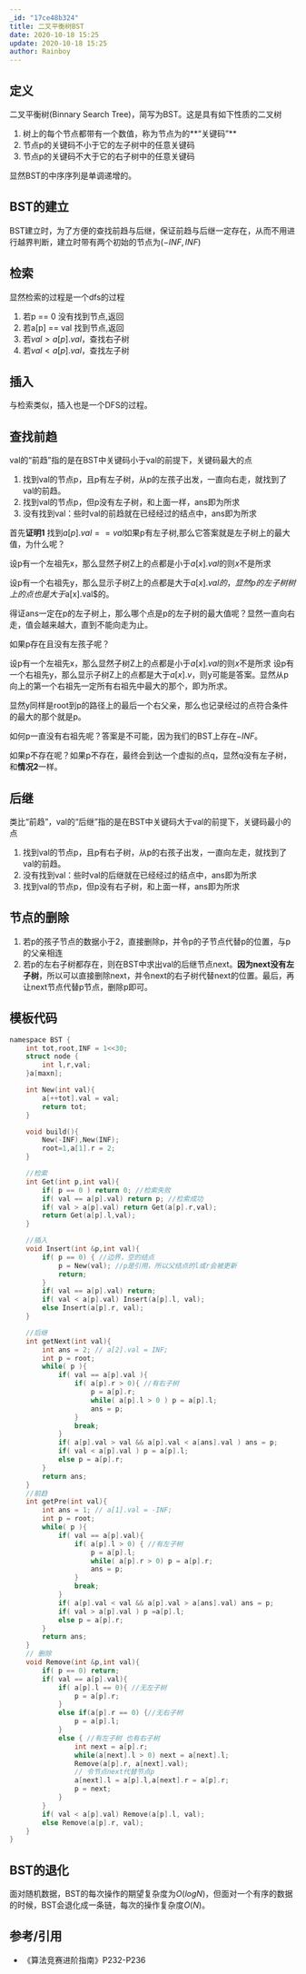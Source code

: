 ```yaml
---
_id: "17ce48b324"
title: 二叉平衡树BST
date: 2020-10-18 15:25
update: 2020-10-18 15:25
author: Rainboy
---
```

## 定义
二叉平衡树(Binnary Search Tree)，简写为BST。这是具有如下性质的二叉树

1. 树上的每个节点都带有一个数值，称为节点为的**“关键码”**
2. 节点p的关键码不小于它的左子树中的任意关键码
3. 节点p的关键码不大于它的右子树中的任意关键码

显然BST的中序序列是单调递增的。

## BST的建立

BST建立时，为了方便的查找前趋与后继，保证前趋与后继一定存在，从而不用进行越界判断，建立时带有两个初始的节点为$(-INF,INF)$

## 检索

显然检索的过程是一个dfs的过程

1. 若p == 0 没有找到节点,返回
2. 若a[p] == val 找到节点,返回
3. 若$val > a[p].val$，查找右子树
3. 若$val < a[p].val$，查找左子树

## 插入

与检索类似，插入也是一个DFS的过程。

## 查找前趋

val的“前趋”指的是在BST中关键码小于val的前提下，关键码最大的点

 1. 找到val的节点p，且p有左子树，从p的左孩子出发，一直向右走，就找到了val的前趋。
 2. 找到val的节点p，但p没有左子树，和上面一样，ans即为所求
 3. 没有找到val：些时val的前趋就在已经经过的结点中，ans即为所求

首先**证明1**
找到$a[p].val == val$如果p有左子树,那么它答案就是左子树上的最大值，为什么呢？

设p有一个左祖先x，那么显然子树Z上的点都是小于$a[x].val$的则$x$不是所求

设p有一个右祖先y，那么显示子树Z上的点都是大于$a[x].val的，显然p的左子树树上的点也是大于$a[x].val$的。

得证ans一定在p的左子树上，那么哪个点是p的左子树的最大值呢？显然一直向右走，值会越来越大，直到不能向走为止。

如果p存在且没有左孩子呢？

设p有一个左祖先x，那么显然子树Z上的点都是小于$a[x].val$的则$x$不是所求
设p有一个右祖先y，那么显示子树Z上的点都是大于$a[x].v$，则y可能是答案。显然从p向上的第一个右祖先一定所有右祖先中最大的那个，即为所求。

显然y同样是root到p的路径上的最后一个右父亲，那么也记录经过的点符合条件的最大的那个就是p。

如何p一直没有右祖先呢？答案是不可能，因为我们的BST上存在$-INF$。

如果p不存在呢？如果p不存在，最终会到达一个虚拟的点q，显然q没有左子树，和**情况2**一样。

## 后继

类比“前趋”，val的“后继”指的是在BST中关键码大于val的前提下，关键码最小的点

 1. 找到val的节点p，且p有右子树，从p的右孩子出发，一直向左走，就找到了val的前趋。
 2. 没有找到val：些时val的后继就在已经经过的结点中，ans即为所求
 3. 找到val的节点p，但p没有右子树，和上面一样，ans即为所求

## 节点的删除

 1. 若p的孩子节点的数据小于2，直接删除p，并令p的子节点代替p的位置，与p的父亲相连
 2. 若p的左右子树都存在，则在BST中求出val的后继节点next。**因为next没有左子树**，所以可以直接删除next，并令next的右子树代替next的位置。最后，再让next节点代替p节点，删除p即可。

## 模板代码
<!-- template start -->
```c
namespace BST {
    int tot,root,INF = 1<<30;
    struct node {
        int l,r,val;
    }a[maxn];

    int New(int val){
        a[++tot].val = val;
        return tot;
    }

    void build(){
        New(-INF),New(INF);
        root=1,a[1].r = 2;
    }

    //检索
    int Get(int p,int val){
        if( p == 0 ) return 0; //检索失败
        if( val == a[p].val) return p; //检索成功
        if( val > a[p].val) return Get(a[p].r,val);
        return Get(a[p].l,val);
    }

    //插入
    void Insert(int &p,int val){
        if( p == 0) { //边界，空的结点
            p = New(val); //p是引用，所以父结点的l或r会被更新
            return;
        }
        if( val == a[p].val) return;
        if( val < a[p].val) Insert(a[p].l, val);
        else Insert(a[p].r, val);
    }

    //后继
    int getNext(int val){
        int ans = 2; // a[2].val = INF;
        int p = root;
        while( p ){
            if( val == a[p].val ){
                if( a[p].r > 0){ //有右子树
                    p = a[p].r;
                    while( a[p].l > 0 ) p = a[p].l;
                    ans = p;
                }
                break;
            }
            if( a[p].val > val && a[p].val < a[ans].val ) ans = p;
            if( val < a[p].val ) p = a[p].l;
            else p = a[p].r;
        }
        return ans;
    }
    //前趋
    int getPre(int val){
        int ans = 1; // a[1].val = -INF;
        int p = root;
        while( p ){
            if( val == a[p].val){
                if( a[p].l > 0) { //有左子树
                    p = a[p].l;
                    while( a[p].r > 0) p = a[p].r;
                    ans = p;
                }
                break;
            }
            if( a[p].val < val && a[p].val > a[ans].val) ans = p;
            if( val > a[p].val ) p =a[p].l;
            else p = a[p].r;
        }
        return ans;
    }
    // 删除
    void Remove(int &p,int val){ 
        if( p == 0) return;
        if( val == a[p].val){
            if( a[p].l == 0){ //无左子树
                p = a[p].r;
            }
            else if(a[p].r == 0) {//无右子树
                p = a[p].l;
            }
            else { //有左子树 也有右子树
                int next = a[p].r;
                while(a[next].l > 0) next = a[next].l;
                Remove(a[p].r, a[next].val);
                // 令节点next代替节点p
                a[next].l = a[p].l,a[next].r = a[p].r;
                p = next;
            }
        }
        if( val < a[p].val) Remove(a[p].l, val);
        else Remove(a[p].r, val);
    }
}
```
<!-- template end -->


## BST的退化

面对随机数据，BST的每次操作的期望复杂度为$O(logN)$，但面对一个有序的数据的时候，BST会退化成一条链，每次的操作复杂度$O(N)$。


## 参考/引用

 - 《算法竞赛进阶指南》P232-P236
